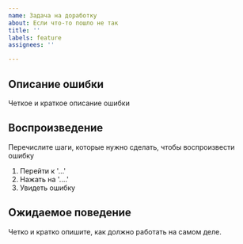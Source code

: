 ```yaml
---
name: Задача на доработку
about: Если что-то пошло не так
title: ''
labels: feature
assignees: ''

---
```


## Описание ошибки
Четкое и краткое описание ошибки

## Воспроизведение
Перечислите шаги, которые нужно сделать, чтобы воспроизвести ошибку
1. Перейти к '...'
2. Нажать на '....'
3. Увидеть ошибку

## Ожидаемое поведение
Четко и кратко опишите, как должно работать на самом деле.

